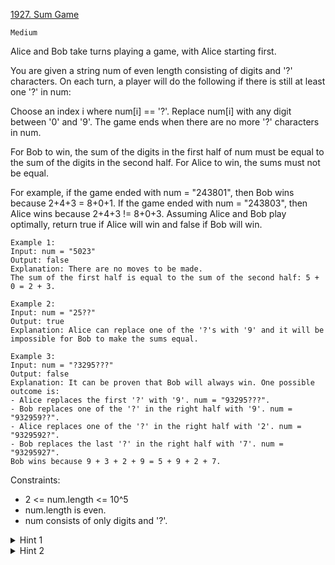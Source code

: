 [1927. Sum Game](https://leetcode.com/problems/sum-game/description/)

`Medium`

Alice and Bob take turns playing a game, with Alice starting first.

You are given a string num of even length consisting of digits and '?' characters. On each turn, a player will do the following if there is still at least one '?' in num:

Choose an index i where num[i] == '?'.
Replace num[i] with any digit between '0' and '9'.
The game ends when there are no more '?' characters in num.

For Bob to win, the sum of the digits in the first half of num must be equal to the sum of the digits in the second half. For Alice to win, the sums must not be equal.

For example, if the game ended with num = "243801", then Bob wins because 2+4+3 = 8+0+1. If the game ended with num = "243803", then Alice wins because 2+4+3 != 8+0+3.
Assuming Alice and Bob play optimally, return true if Alice will win and false if Bob will win.

```
Example 1:
Input: num = "5023"
Output: false
Explanation: There are no moves to be made.
The sum of the first half is equal to the sum of the second half: 5 + 0 = 2 + 3.

Example 2:
Input: num = "25??"
Output: true
Explanation: Alice can replace one of the '?'s with '9' and it will be impossible for Bob to make the sums equal.

Example 3:
Input: num = "?3295???"
Output: false
Explanation: It can be proven that Bob will always win. One possible outcome is:
- Alice replaces the first '?' with '9'. num = "93295???".
- Bob replaces one of the '?' in the right half with '9'. num = "932959??".
- Alice replaces one of the '?' in the right half with '2'. num = "9329592?".
- Bob replaces the last '?' in the right half with '7'. num = "93295927".
Bob wins because 9 + 3 + 2 + 9 = 5 + 9 + 2 + 7.
``` 

Constraints:

- 2 <= num.length <= 10^5
- num.length is even.
- num consists of only digits and '?'.

<details>
<summary>Hint 1</summary>

Bob can always make the total sum of both sides equal in mod 9.

</details>

<details>
<summary>Hint 2</summary>

Why does the difference between the number of question marks on the left and right side matter?

</details>